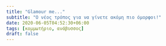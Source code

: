 ```yaml
---
title: "Glamour me..."
subtitle: "Ο νέος τρόπος για να γίνετε ακόμη πιο όμορφοι!"
date: 2020-06-05T04:52:30+06:00
tags: [κομμωτήριο, ανάβυσσος]
draft: false
---
```


<!-- You can add a short description if you want -->